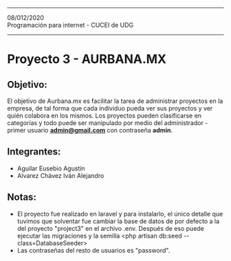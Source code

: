 ***
08/012/2020  
Programación para internet - CUCEI de UDG
***

# Proyecto 3 - AURBANA.MX

## Objetivo:

El objetivo de Aurbana.mx es facilitar la tarea de administrar proyectos en la empresa, de tal forma que cada individuo
pueda ver sus proyectos y ver quién colabora en los mismos. Los proyectos pueden clasificarse en categorías y todo puede ser
manipulado por medio del administrador - primer usuario **admin@gmail.com** con contraseña **admin**.

## Integrantes:

* Aguilar Eusebio Agustín
* Alvarez Chávez Iván Alejandro  


## Notas:

* El proyecto fue realizado en laravel y para instalarlo, el único detalle que tuvimos que solventar fue
cambiar la base de datos de por defecto a la del proyecto "project3" en el archivo .env. Después de eso puede ejecutar las migraciones
y la semilla <php artisan db:seed --class=DatabaseSeeder>
* Las contraseñas del resto de usuarios es "password".
